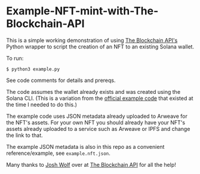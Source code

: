 # Example-NFT-mint-with-The-Blockchain-API

This is a simple working demonstration of using [The Blockchain API's](https://theblockchainapi.com/) Python wrapper to script the creation of an NFT to an existing Solana wallet.

To run:
```
$ python3 example.py
```

See code comments for details and prereqs.

The code assumes the wallet already exists and was created using the Solana CLI. (This is a variation from the [official example code](https://github.com/BL0CK-X/the-blockchain-api/blob/main/examples/solana-wallet/derive-public-key/python_example.py) that existed at the time I needed to do this.)

The example code uses JSON metadata already uploaded to Arweave for the NFT's assets. For your own NFT you should already have your NFT's assets already uploaded to a service such as Arweave or IPFS and change the link to that.

The example JSON metadata is also in this repo as a convenient reference/example, see `example.nft.json`.

Many thanks to [Josh Wolf](https://github.com/joshwolff1) over at [The Blockchain API](https://theblockchainapi.com/) for all the help!
